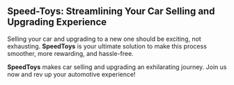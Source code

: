 
## Speed-Toys: Streamlining Your Car Selling and Upgrading Experience

Selling your car and upgrading to a new one should be exciting, not exhausting. **SpeedToys** is your ultimate solution to make this process smoother, more rewarding, and hassle-free.

**SpeedToys** makes car selling and upgrading an exhilarating journey. Join us now and rev up your automotive experience!
